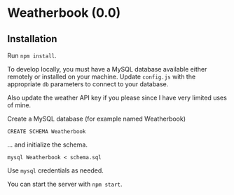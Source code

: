 # Weatherbook (0.0)

## Installation

Run `npm install`.

To develop locally, you must have a MySQL database available
either remotely or installed on your machine. Update
`config.js` with the appropriate `db` parameters to connect
to your database.

Also update the weather API key if you please since I have
very limited uses of mine.

Create a MySQL database (for example named Weatherbook)

    CREATE SCHEMA Weatherbook

... and initialize the schema.

    mysql Weatherbook < schema.sql

Use `mysql` credentials as needed.

You can start the server with `npm start`.
